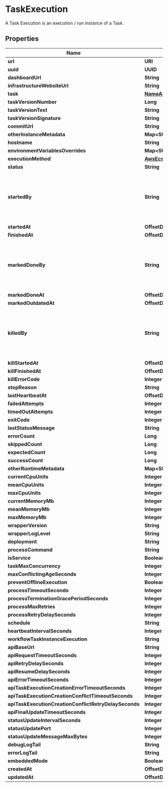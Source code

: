 

# TaskExecution

A Task Execution is an execution / run instance of a Task.

## Properties

Name | Type | Description | Notes
------------ | ------------- | ------------- | -------------
**url** | **URI** |  |  [readonly]
**uuid** | **UUID** |  |  [readonly]
**dashboardUrl** | **String** |  |  [readonly]
**infrastructureWebsiteUrl** | **String** |  |  [readonly]
**task** | [**NameAndUuid**](NameAndUuid.md) |  |  [readonly]
**taskVersionNumber** | **Long** |  |  [optional]
**taskVersionText** | **String** |  |  [optional]
**taskVersionSignature** | **String** |  |  [optional]
**commitUrl** | **String** |  |  [readonly]
**otherInstanceMetadata** | **Map&lt;String, Object&gt;** |  |  [optional]
**hostname** | **String** |  |  [optional]
**environmentVariablesOverrides** | **Map&lt;String, Object&gt;** |  |  [optional]
**executionMethod** | [**AwsEcsExecutionMethod**](AwsEcsExecutionMethod.md) |  |  [readonly]
**status** | **String** |  | 
**startedBy** | **String** | Required. 150 characters or fewer. Letters, digits and @/./+/-/_ only. |  [readonly]
**startedAt** | **OffsetDateTime** |  |  [readonly]
**finishedAt** | **OffsetDateTime** |  |  [optional]
**markedDoneBy** | **String** | Required. 150 characters or fewer. Letters, digits and @/./+/-/_ only. |  [readonly]
**markedDoneAt** | **OffsetDateTime** |  |  [optional]
**markedOutdatedAt** | **OffsetDateTime** |  |  [optional]
**killedBy** | **String** | Required. 150 characters or fewer. Letters, digits and @/./+/-/_ only. |  [readonly]
**killStartedAt** | **OffsetDateTime** |  |  [optional]
**killFinishedAt** | **OffsetDateTime** |  |  [optional]
**killErrorCode** | **Integer** |  |  [optional]
**stopReason** | **String** |  |  [optional]
**lastHeartbeatAt** | **OffsetDateTime** |  |  [optional]
**failedAttempts** | **Integer** |  |  [optional]
**timedOutAttempts** | **Integer** |  |  [optional]
**exitCode** | **Integer** |  |  [optional]
**lastStatusMessage** | **String** |  |  [optional]
**errorCount** | **Long** |  |  [optional]
**skippedCount** | **Long** |  |  [optional]
**expectedCount** | **Long** |  |  [optional]
**successCount** | **Long** |  |  [optional]
**otherRuntimeMetadata** | **Map&lt;String, Object&gt;** |  |  [optional]
**currentCpuUnits** | **Integer** |  |  [optional]
**meanCpuUnits** | **Integer** |  |  [optional]
**maxCpuUnits** | **Integer** |  |  [optional]
**currentMemoryMb** | **Integer** |  |  [optional]
**meanMemoryMb** | **Integer** |  |  [optional]
**maxMemoryMb** | **Integer** |  |  [optional]
**wrapperVersion** | **String** |  |  [optional]
**wrapperLogLevel** | **String** |  |  [optional]
**deployment** | **String** |  |  [optional]
**processCommand** | **String** |  |  [optional]
**isService** | **Boolean** |  |  [optional]
**taskMaxConcurrency** | **Integer** |  |  [optional]
**maxConflictingAgeSeconds** | **Integer** |  |  [optional]
**preventOfflineExecution** | **Boolean** |  |  [optional]
**processTimeoutSeconds** | **Integer** |  |  [optional]
**processTerminationGracePeriodSeconds** | **Integer** |  |  [optional]
**processMaxRetries** | **Integer** |  |  [optional]
**processRetryDelaySeconds** | **Integer** |  |  [optional]
**schedule** | **String** |  |  [optional]
**heartbeatIntervalSeconds** | **Integer** |  |  [optional]
**workflowTaskInstanceExecution** | **String** |  |  [readonly]
**apiBaseUrl** | **String** |  |  [optional]
**apiRequestTimeoutSeconds** | **Integer** |  |  [optional]
**apiRetryDelaySeconds** | **Integer** |  |  [optional]
**apiResumeDelaySeconds** | **Integer** |  |  [optional]
**apiErrorTimeoutSeconds** | **Integer** |  |  [optional]
**apiTaskExecutionCreationErrorTimeoutSeconds** | **Integer** |  |  [optional]
**apiTaskExecutionCreationConflictTimeoutSeconds** | **Integer** |  |  [optional]
**apiTaskExecutionCreationConflictRetryDelaySeconds** | **Integer** |  |  [optional]
**apiFinalUpdateTimeoutSeconds** | **Integer** |  |  [optional]
**statusUpdateIntervalSeconds** | **Integer** |  |  [optional]
**statusUpdatePort** | **Integer** |  |  [optional]
**statusUpdateMessageMaxBytes** | **Integer** |  |  [optional]
**debugLogTail** | **String** |  |  [optional]
**errorLogTail** | **String** |  |  [optional]
**embeddedMode** | **Boolean** |  |  [optional]
**createdAt** | **OffsetDateTime** |  |  [readonly]
**updatedAt** | **OffsetDateTime** |  |  [readonly]



